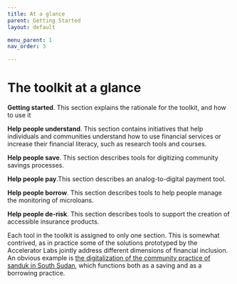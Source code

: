 ```yaml
---
title: At a glance
parent: Getting Started
layout: default

menu_parent: 1
nav_order: 3

---
```


# The toolkit at a glance

**Getting started**. This section explains the rationale for the toolkit, and how to use it

**Help people understand**. This section contains initiatives that help individuals and communities understand how to use financial services or increase their financial literacy, such as research tools and courses.

**Help people save**. This section describes tools for digitizing community savings processes. 

**Help people pay**.This section describes an analog-to-digital payment tool.

**Help people borrow**. This section describes tools to help people manage the monitoring of microloans.

**Help people de-risk**. This section describes tools to support the creation of accessible insurance products.

Each tool in the toolkit is assigned to only one section. This is somewhat contrived, as in practice some of the solutions prototyped by the Accelerator Labs jointly address different dimensions of financial inclusion. An obvious example is [the digitalization of the community practice of sanduk in South Sudan](https://undp-accelerator-labs.github.io/Financial-inclusion-toolkit/3_Save/ssd.html), which functions both as a saving and as a borrowing practice.
